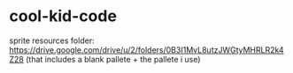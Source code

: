 # cool-kid-code
sprite resources folder: https://drive.google.com/drive/u/2/folders/0B3I1MvL8utzJWGtyMHRLR2k4Z28
(that includes a blank pallete + the pallete i use)
